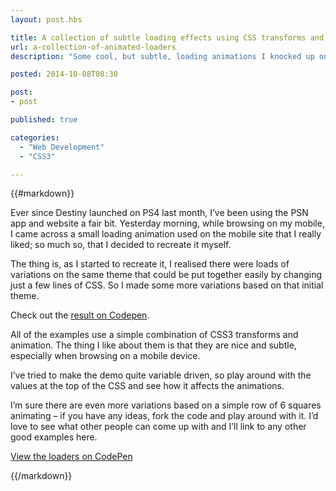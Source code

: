 ```yaml
---
layout: post.hbs

title: A collection of subtle loading effects using CSS transforms and animations
url: a-collection-of-animated-loaders
description: "Some cool, but subtle, loading animations I knocked up on Codepen in a spare few hours."

posted: 2014-10-08T08:30

post:
- post

published: true

categories:
  - "Web Development"
  - "CSS3"

---
```


{{#markdown}}

Ever since Destiny launched on PS4 last month, I’ve been using the PSN app and website a fair bit.  Yesterday morning, while browsing on my mobile, I came across a small loading animation used on the mobile site that I really liked; so much so, that I decided to recreate it myself.

The thing is, as I started to recreate it, I realised there were loads of variations on the same theme that could be put together easily by changing just a few lines of CSS.  So I made some more variations based on that initial theme.

Check out the [result on Codepen](http://codepen.io/ashleynolan/pen/owvcl).

All of the examples use a simple combination of CSS3 transforms and animation.  The thing I like about them is that they are nice and subtle, especially when browsing on a mobile device.

I’ve tried to make the demo quite variable driven, so play around with the values at the top of the CSS and see how it affects the animations.

I’m sure there are even more variations based on a simple row of 6 squares animating – if you have any ideas, fork the code and play around with it.  I’d love to see what other people can come up with and I’ll link to any other good examples here.

[View the loaders on CodePen](http://codepen.io/ashleynolan/pen/owvcl)

{{/markdown}}

